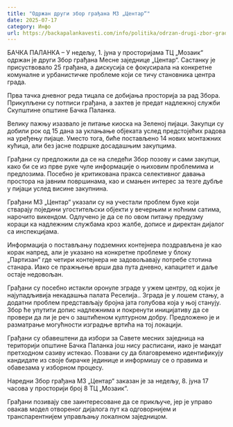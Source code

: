 ```yaml
---
title: "Одржан други збор грађана МЗ „Центар“"
date: 2025-07-17
category: Инфо
url: https://backapalankavesti.com/info/politika/odrzan-drugi-zbor-gradjana-mz-centar/
---
```


БАЧКА ПАЛАНКА – У недељу, 1. јуна у просторијама ТЦ „Мозаик“ одржан је други Збор грађана Месне заједнице „Центар“. Састанку је присуствовало 25 грађана, а дискусија се фокусирала на конкретне комуналне и урбанистичке проблеме који се тичу становника центра града.

Прва тачка дневног реда тицала се добијања просторија за рад Збора. Прикупљени су потписи грађана, а захтев је предат надлежној служби Скупштине општине Бачка Паланка.

Велику пажњу изазвало је питање киоска на Зеленој пијаци. Закупци су добили рок од 15 дана за уклањање објеката услед предстојећих радова на уређењу пијаце. Уместо тога, биће постављено 14 нових монтажних кућица, али без јасне подршке досадашњим закупцима.

Грађани су предложили да се на следећи Збор позову и сами закупци, како би се из прве руке чуле информације о њиховим проблемима и предлозима. Посебно је критикована пракса селективног давања простора на јавним површинама, као и смањен интерес за тезге дубље у пијаци услед висине закупнина.

Грађани МЗ „Центар“ указали су на учестали проблем буке који стварају поједини угоститељски објекти у вечерњим и ноћним сатима, нарочито викендом. Одлучено је да се по овом питању предузму кораци ка надлежним службама кроз жалбе, дописе и директан дијалог са инспекцијама.

Информација о постављању подземних контејнера поздрављена је као корак напред, али је указано на конкретне проблеме у блоку „Партизан“ где четири контејнера не задовољавају потребе стотина станара. Иако се пражњење врши два пута дневно, капацитет и даље остаје недовољан.

Грађани су посебно истакли оронуле зграде у ужем центру, од којих је најупадљивија некадашња палата Реселија.. Зграда је у лошем стању, а додатни проблем представљају бројна јата голубова која у њој станују. Збор ће упутити допис надлежнима и покренути иницијативу да се провери да ли је реч о заштићеном културном добру. Предложено је и разматрање могућности изградње вртића на тој локацији.

Грађани су обавештени да избори за Савете месних заједница на територији општине Бачка Паланка још нису расписани, иако је мандат претходном сазиву истекао. Позвани су да благовремено идентификују кандидате из своје бирачке јединице и информишу се о правима и обавезама у изборном процесу.

Наредни Збор грађана МЗ „Центар“ заказан је за недељу, 8. јуна 17 часова у просторији број 8 ТЦ „Мозаик“.

Грађани позивају све заинтересоване да се прикључе, јер је управо овакав модел отвореног дијалога пут ка одговорнијем и транспарентнијем управљању локалном заједницом.
